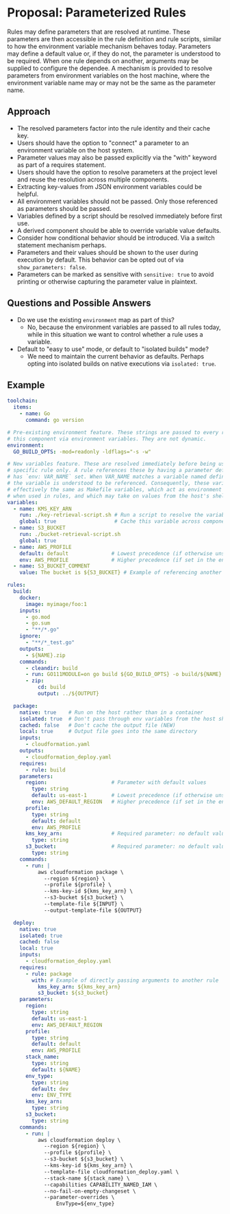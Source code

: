 # Proposal: Parameterized Rules

Rules may define parameters that are resolved at runtime. These parameters are
then accessible in the rule definition and rule scripts, similar to how the
environment variable mechanism behaves today. Parameters may define a default
value or, if they do not, the parameter is understood to be required. When one
rule depends on another, arguments may be supplied to configure the dependee.
A mechanism is provided to resolve parameters from environment variables on the
host machine, where the environment variable name may or may not be the same as
the parameter name.

## Approach

 * The resolved parameters factor into the rule identity and their cache key.
 * Users should have the option to "connect" a parameter to an environment
   variable on the host system.
 * Parameter values may also be passed explicitly via the "with" keyword as
   part of a requires statement.
 * Users should have the option to resolve parameters at the project level
   and reuse the resolution across multiple components.
 * Extracting key-values from JSON environment variables could be helpful.
 * All environment variables should not be passed. Only those referenced as
   parameters should be passed.
 * Variables defined by a script should be resolved immediately before first use.
 * A derived component should be able to override variable value defaults.
 * Consider how conditional behavior should be introduced. Via a switch statement
   mechanism perhaps.
 * Parameters and their values should be shown to the user during execution by
   default. This behavior can be opted out of via `show_parameters: false`.
 * Parameters can be marked as sensitive with `sensitive: true` to avoid printing
   or otherwise capturing the parameter value in plaintext.

## Questions and Possible Answers

 * Do we use the existing `environment` map as part of this?
   * No, because the environment variables are passed to all rules today, while
     in this situation we want to control whether a rule uses a variable.
 * Default to "easy to use" mode, or default to "isolated builds" mode?
   * We need to maintain the current behavior as defaults. Perhaps opting into
     isolated builds on native executions via `isolated: true`.

## Example

```yaml
toolchain:
  items:
    - name: Go
      command: go version

# Pre-existing environment feature. These strings are passed to every rule in
# this component via environment variables. They are not dynamic.
environment:
  GO_BUILD_OPTS: -mod=readonly -ldflags="-s -w"

# New variables feature. These are resolved immediately before being used by a
# specific rule only. A rule references these by having a parameter defined that
# has `env: VAR_NAME` set. When VAR_NAME matches a variable named defined here,
# the variable is understood to be referenced. Consequently, these variables are
# effectively the same as Makefile variables, which act as environment variables
# when used in rules, and which may take on values from the host's shell.
variables:
  - name: KMS_KEY_ARN
    run: ./key-retrieval-script.sh # Run a script to resolve the variable
    global: true                   # Cache this variable across components
  - name: S3_BUCKET
    run: ./bucket-retrieval-script.sh
    global: true
  - name: AWS_PROFILE
    default: default              # Lowest precedence (if otherwise unspecified)
    env: AWS_PROFILE              # Higher precedence (if set in the environment)
  - name: S3_BUCKET_COMMENT
    value: The bucket is ${S3_BUCKET} # Example of referencing another variable

rules:
  build:
    docker:
      image: myimage/foo:1
    inputs:
      - go.mod
      - go.sum
      - "**/*.go"
    ignore:
      - "**/*_test.go"
    outputs:
      - ${NAME}.zip
    commands:
      - cleandir: build
      - run: GO111MODULE=on go build ${GO_BUILD_OPTS} -o build/${NAME}
      - zip:
          cd: build
          output: ../${OUTPUT}

  package:
    native: true    # Run on the host rather than in a container
    isolated: true  # Don't pass through env variables from the host shell (NEW)
    cached: false   # Don't cache the output file (NEW)
    local: true     # Output file goes into the same directory
    inputs:
      - cloudformation.yaml
    outputs:
      - cloudformation_deploy.yaml
    requires:
      - rule: build
    parameters:
      region:                     # Parameter with default values
        type: string
        default: us-east-1        # Lowest precedence (if otherwise unspecified)
        env: AWS_DEFAULT_REGION   # Higher precedence (if set in the environment)
      profile:
        type: string
        default: default
        env: AWS_PROFILE
      kms_key_arn:                # Required parameter: no default value
        type: string
      s3_bucket:                  # Required parameter: no default value
        type: string
    commands:
      - run: |
          aws cloudformation package \
            --region ${region} \
            --profile ${profile} \
            --kms-key-id ${kms_key_arn} \
            --s3-bucket ${s3_bucket} \
		    --template-file ${INPUT} \
		    --output-template-file ${OUTPUT}

  deploy:
    native: true
    isolated: true
    cached: false
    local: true
    inputs:
      - cloudformation_deploy.yaml
    requires:
      - rule: package
        with: # Example of directly passing arguments to another rule
          kms_key_arn: ${kms_key_arn}
          s3_bucket: ${s3_bucket}
    parameters:
      region:
        type: string
        default: us-east-1
        env: AWS_DEFAULT_REGION
      profile:
        type: string
        default: default
        env: AWS_PROFILE
      stack_name:
        type: string
        default: ${NAME}
      env_type:
        type: string
        default: dev
        env: ENV_TYPE
      kms_key_arn:
        type: string
      s3_bucket:
        type: string
    commands:
      - run: |
          aws cloudformation deploy \
            --region ${region} \
            --profile ${profile} \
            --s3-bucket ${s3_bucket} \
            --kms-key-id ${kms_key_arn} \
            --template-file cloudformation_deploy.yaml \
            --stack-name ${stack_name} \
            --capabilities CAPABILITY_NAMED_IAM \
            --no-fail-on-empty-changeset \
            --parameter-overrides \
                EnvType=${env_type}
```
